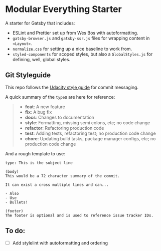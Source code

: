 # Modular Everything Starter

A starter for Gatsby that includes:

- ESLint and Prettier set up from Wes Bos with autoformatting.
- `gatsby-browser.js` and `gatsby-ssr.js` files for wrapping content in `<Layout>`.
- `normalize.css` for setting up a nice baseline to work from.
- `styled-components` for scoped styles, but also a `GlobalStyles.js` for defining, well, global styles.

## Git Styleguide

This repo follows the [Udacity style guide](http://udacity.github.io/git-styleguide/) for commit messaging.

A quick summary of the `type`s are here for reference:

> - **feat**: A new feature
> - **fix**: A bug fix
> - **docs**: Changes to documentation
> - **style**: Formatting, missing semi colons, etc; no code change
> - **refactor**: Refactoring production code
> - **test**: Adding tests, refactoring test; no production code change
> - **chore**: Updating build tasks, package manager configs, etc; no production code change

And a rough template to use:

```
type: This is the subject line

(body)
This would be a 72 character summary of the commit.

It can exist a cross multiple lines and can...

- Also
- Use
- Bullets!

(footer)
The footer is optional and is used to reference issue tracker IDs.
```

## To do:

- [ ] Add stylelint with autoformatting and ordering